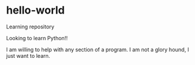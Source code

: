 # hello-world
Learning repository

Looking to learn Python!!

I am willing to help with any section of a program. I am not a glory hound, I just want to learn.
